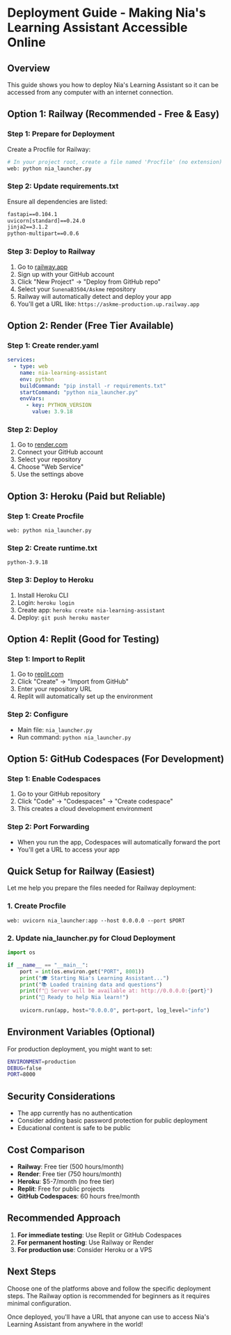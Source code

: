 # Deployment Guide - Making Nia's Learning Assistant Accessible Online

## Overview
This guide shows you how to deploy Nia's Learning Assistant so it can be accessed from any computer with an internet connection.

## Option 1: Railway (Recommended - Free & Easy)

### Step 1: Prepare for Deployment
Create a Procfile for Railway:

```bash
# In your project root, create a file named 'Procfile' (no extension)
web: python nia_launcher.py
```

### Step 2: Update requirements.txt
Ensure all dependencies are listed:

```txt
fastapi==0.104.1
uvicorn[standard]==0.24.0
jinja2==3.1.2
python-multipart==0.0.6
```

### Step 3: Deploy to Railway
1. Go to [railway.app](https://railway.app)
2. Sign up with your GitHub account
3. Click "New Project" → "Deploy from GitHub repo"
4. Select your `SunenaB3504/Askme` repository
5. Railway will automatically detect and deploy your app
6. You'll get a URL like: `https://askme-production.up.railway.app`

## Option 2: Render (Free Tier Available)

### Step 1: Create render.yaml
```yaml
services:
  - type: web
    name: nia-learning-assistant
    env: python
    buildCommand: "pip install -r requirements.txt"
    startCommand: "python nia_launcher.py"
    envVars:
      - key: PYTHON_VERSION
        value: 3.9.18
```

### Step 2: Deploy
1. Go to [render.com](https://render.com)
2. Connect your GitHub account
3. Select your repository
4. Choose "Web Service"
5. Use the settings above

## Option 3: Heroku (Paid but Reliable)

### Step 1: Create Procfile
```
web: python nia_launcher.py
```

### Step 2: Create runtime.txt
```
python-3.9.18
```

### Step 3: Deploy to Heroku
1. Install Heroku CLI
2. Login: `heroku login`
3. Create app: `heroku create nia-learning-assistant`
4. Deploy: `git push heroku master`

## Option 4: Replit (Good for Testing)

### Step 1: Import to Replit
1. Go to [replit.com](https://replit.com)
2. Click "Create" → "Import from GitHub"
3. Enter your repository URL
4. Replit will automatically set up the environment

### Step 2: Configure
- Main file: `nia_launcher.py`
- Run command: `python nia_launcher.py`

## Option 5: GitHub Codespaces (For Development)

### Step 1: Enable Codespaces
1. Go to your GitHub repository
2. Click "Code" → "Codespaces" → "Create codespace"
3. This creates a cloud development environment

### Step 2: Port Forwarding
- When you run the app, Codespaces will automatically forward the port
- You'll get a URL to access your app

## Quick Setup for Railway (Easiest)

Let me help you prepare the files needed for Railway deployment:

### 1. Create Procfile
```
web: uvicorn nia_launcher:app --host 0.0.0.0 --port $PORT
```

### 2. Update nia_launcher.py for Cloud Deployment
```python
import os

if __name__ == "__main__":
    port = int(os.environ.get("PORT", 8001))
    print("🎓 Starting Nia's Learning Assistant...")
    print("📚 Loaded training data and questions")
    print(f"🌟 Server will be available at: http://0.0.0.0:{port}")
    print("💫 Ready to help Nia learn!")
    
    uvicorn.run(app, host="0.0.0.0", port=port, log_level="info")
```

## Environment Variables (Optional)
For production deployment, you might want to set:

```bash
ENVIRONMENT=production
DEBUG=false
PORT=8000
```

## Security Considerations
- The app currently has no authentication
- Consider adding basic password protection for public deployment
- Educational content is safe to be public

## Cost Comparison
- **Railway**: Free tier (500 hours/month)
- **Render**: Free tier (750 hours/month)
- **Heroku**: $5-7/month (no free tier)
- **Replit**: Free for public projects
- **GitHub Codespaces**: 60 hours free/month

## Recommended Approach
1. **For immediate testing**: Use Replit or GitHub Codespaces
2. **For permanent hosting**: Use Railway or Render
3. **For production use**: Consider Heroku or a VPS

## Next Steps
Choose one of the platforms above and follow the specific deployment steps. The Railway option is recommended for beginners as it requires minimal configuration.

Once deployed, you'll have a URL that anyone can use to access Nia's Learning Assistant from anywhere in the world!
